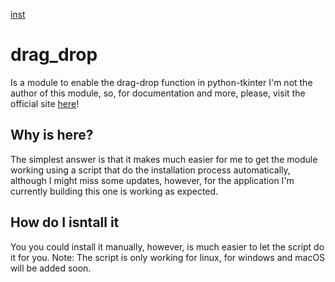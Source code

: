 [inst](https://github.com/minuxdev/drag_drop/edit/main/README.md#why-is-here)

# drag_drop

Is a module to enable the drag-drop function in python-tkinter
I'm not the author of this module, so, for documentation and more, please, 
visit the official site [here](https://docs.python.org/3/library/tkinter.dnd.html#module-tkinter.dnd)!

## Why is here? ##
The simplest answer is that it makes much easier for me to get the module working using a script that do the installation process automatically, although I might miss
some updates, however, for the application I'm currently building this one is working as expected.

## How do I isntall it ##
You you could install it manually, however, is much easier to let the script do it for you.
Note: The script is only working for linux, for windows and macOS will be added soon. 
